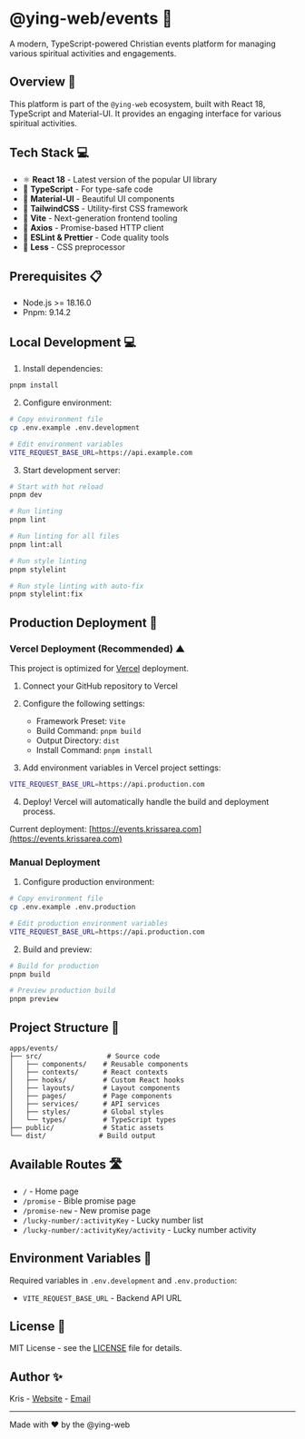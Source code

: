 # @ying-web/events 🙏

A modern, TypeScript-powered Christian events platform for managing various spiritual activities and engagements.

## Overview 🌟

This platform is part of the `@ying-web` ecosystem, built with React 18, TypeScript and Material-UI. It provides an engaging interface for various spiritual activities.

## Tech Stack 💻

-   ⚛️ **React 18** - Latest version of the popular UI library
-   📘 **TypeScript** - For type-safe code
-   🎨 **Material-UI** - Beautiful UI components
-   🌊 **TailwindCSS** - Utility-first CSS framework
-   🔄 **Vite** - Next-generation frontend tooling
-   📡 **Axios** - Promise-based HTTP client
-   🎯 **ESLint & Prettier** - Code quality tools
-   💅 **Less** - CSS preprocessor

## Prerequisites 📋

-   Node.js >= 18.16.0
-   Pnpm: 9.14.2

## Local Development 💻

1. Install dependencies:

```bash
pnpm install
```

2. Configure environment:

```bash
# Copy environment file
cp .env.example .env.development

# Edit environment variables
VITE_REQUEST_BASE_URL=https://api.example.com
```

3. Start development server:

```bash
# Start with hot reload
pnpm dev

# Run linting
pnpm lint

# Run linting for all files
pnpm lint:all

# Run style linting
pnpm stylelint

# Run style linting with auto-fix
pnpm stylelint:fix
```

## Production Deployment 🚀

### Vercel Deployment (Recommended) ▲

This project is optimized for [Vercel](https://vercel.com) deployment.

1. Connect your GitHub repository to Vercel
2. Configure the following settings:

    - Framework Preset: `Vite`
    - Build Command: `pnpm build`
    - Output Directory: `dist`
    - Install Command: `pnpm install`

3. Add environment variables in Vercel project settings:

```bash
VITE_REQUEST_BASE_URL=https://api.production.com
```

4. Deploy! Vercel will automatically handle the build and deployment process.

Current deployment: [https://events.krissarea.com](https://events.krissarea.com)

### Manual Deployment

1. Configure production environment:

```bash
# Copy environment file
cp .env.example .env.production

# Edit production environment variables
VITE_REQUEST_BASE_URL=https://api.production.com
```

2. Build and preview:

```bash
# Build for production
pnpm build

# Preview production build
pnpm preview
```

## Project Structure 📁

```
apps/events/
├── src/                # Source code
│   ├── components/    # Reusable components
│   ├── contexts/      # React contexts
│   ├── hooks/         # Custom React hooks
│   ├── layouts/       # Layout components
│   ├── pages/         # Page components
│   ├── services/      # API services
│   ├── styles/        # Global styles
│   └── types/         # TypeScript types
├── public/            # Static assets
└── dist/             # Build output
```

## Available Routes 🛣

-   `/` - Home page
-   `/promise` - Bible promise page
-   `/promise-new` - New promise page
-   `/lucky-number/:activityKey` - Lucky number list
-   `/lucky-number/:activityKey/activity` - Lucky number activity

## Environment Variables 🔧

Required variables in `.env.development` and `.env.production`:

-   `VITE_REQUEST_BASE_URL` - Backend API URL

## License 📄

MIT License - see the [LICENSE](LICENSE) file for details.

## Author ✨

Kris - [Website](https://www.krissarea.com) - [Email](mailto:chenjinwen77@gmail.com)

---

Made with ❤️ by the @ying-web
